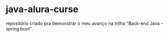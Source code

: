 # java-alura-curse
repositório criado pra demonstrar o meu avanço na trilha  "Back-end Java - spring boot".
